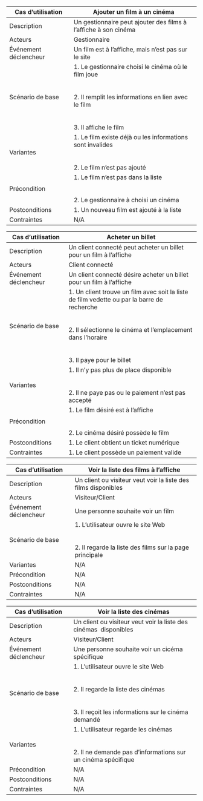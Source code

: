 
| Cas d’utilisation | Ajouter un film à un cinéma |
| ---- | ---- |
| Description | Un gestionnaire peut ajouter des films à l’affiche à son cinéma |
| Acteurs | Gestionnaire |
| Événement déclencheur | Un film est à l’affiche, mais n’est pas sur le site |
| Scénario de base | 1. Le gestionnaire choisi le cinéma où le film joue <br>    <br><br>2. Il remplit les informations en lien avec le film <br>    <br><br>3. Il affiche le film |
| Variantes | 1. Le film existe déjà ou les informations sont invalides <br>    <br><br>2. Le film n’est pas ajouté |
| Précondition | 1. Le film n’est pas dans la liste <br>    <br><br>2. Le gestionnaire à choisi un cinéma |
| Postconditions | 1. Un nouveau film est ajouté à la liste |
| Contraintes | N/A |

| Cas d’utilisation | Acheter un billet |
| ---- | ---- |
| Description | Un client connecté peut acheter un billet pour un film à l’affiche |
| Acteurs | Client connecté |
| Événement déclencheur | Un client connecté désire acheter un billet pour un film à l’affiche |
| Scénario de base | 1. Un client trouve un film avec soit la liste de film vedette ou par la barre de recherche <br>    <br><br>2. Il sélectionne le cinéma et l’emplacement dans l’horaire <br>    <br><br>3. Il paye pour le billet |
| Variantes | 1. Il n’y pas plus de place disponible <br>    <br><br>2. Il ne paye pas ou le paiement n’est pas accepté |
| Précondition | 1. Le film désiré est à l’affiche <br>    <br><br>2. Le cinéma désiré possède le film |
| Postconditions | 1. Le client obtient un ticket numérique |
| Contraintes | 1. Le client possède un paiement valide |

| Cas d’utilisation | Voir la liste des films à l’affiche |
| ---- | ---- |
| Description | Un client ou visiteur veut voir la liste des films disponibles |
| Acteurs | Visiteur/Client |
| Événement déclencheur | Une personne souhaite voir un film |
| Scénario de base | 1. L’utilisateur ouvre le site Web <br>    <br><br>2. Il regarde la liste des films sur la page principale |
| Variantes | N/A |
| Précondition | N/A |
| Postconditions | N/A |
| Contraintes | N/A |

| Cas d’utilisation | Voir la liste des cinémas |
| ---- | ---- |
| Description | Un client ou visiteur veut voir la liste des cinémas  disponibles |
| Acteurs | Visiteur/Client |
| Événement déclencheur | Une personne souhaite voir un cicéma spécifique |
| Scénario de base | 1. L’utilisateur ouvre le site Web <br>    <br><br>2. Il regarde la liste des cinémas  <br>    <br><br>3. Il reçoit les informations sur le cinéma demandé |
| Variantes | 1. L’utilisateur regarde les cinémas <br>    <br><br>2. Il ne demande pas d’informations sur un cinéma spécifique |
| Précondition | N/A |
| Postconditions | N/A |
| Contraintes | N/A |
